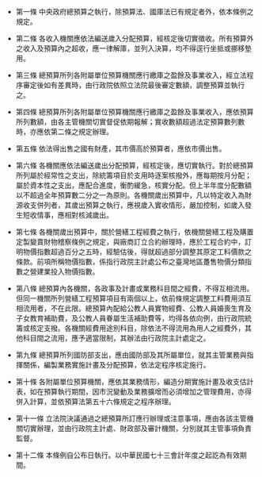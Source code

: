 * 第一條 中央政府總預算之執行，除預算法、國庫法已有規定者外，依本條例之規定。

* 第二條 各收入機關應依法編送歲入分配預算，經核定後切實徵收。所有預算外之收入及預算內之超收，應一律解庫，並列入決算，均不得逕行坐抵或挪移墊用。

* 第三條 總預算所列各附屬單位預算機關應行繳庫之盈餘及事業收入，經立法程序審定後如有差異時，由行政院依照立法院最後審定數額，調整預算並執行之。

* 第四條 總預算所列各附屬單位預算機關應行繳庫之盈餘及事業收入，應依預算所列數額，由各主管機關切實督促依期報解；實收數額超過法定預算數列數時，亦應依第二條之規定辦理。

* 第五條 依法得出售之國有財產，其市價高於預算者，應依市價出售。

* 第六條 各機關應依法編送歲出分配預算，經核定後，應切實執行。對於總預算所列屬於經常性之支出，除統籌項目於支用時逐案核撥外，應每期按月分配；屬於資本性之支出，應配合進度，衡酌緩急，核實分配。但上半年度分配數額以不超過全年預算數二分之一為原則。各機關歲出預算中，凡以特定收入為財源收支併列者，其歲出預算之執行，應視歲入實收情形，嚴加控制，如歲入發生短收情事，應相對核減歲出。

* 第七條 各機關歲出預算中，關於營繕工程經費之執行，依機關營繕工程及購置定製變賣財物稽察條例之規定，與廠商訂立合約辦理時，應於工程合約中，訂明物價指數超過百分之五時，經驗估後，得就超過部分調整其原定工料價款之條款。前項所稱物價指數，係指行政院主計處公布之臺灣地區躉售物價分類指數之營建業投入物價指數。

* 第八條 總預算內各機關，各政事及計畫或業務科目間之經費，不得互相流用。但同一機關所列營繕工程預算項目有兩個以上，依前條規定調整工料費用須互相流用者，不在此限。總預算內配給公教人員實物經費、公教人員婚喪生育及子女教育補助費，及公教人員眷屬生活補助費等，均得各依向例，由行政院統籌或核定支撥。各機關經費用途別科目，除依法不得流用為用人之經費外，其他科目間之流用，應予適當限制，其辦法由行政院主計處定之。

* 第九條 總預算所列國防部支出，應由國防部及其所屬單位，就其主管業務與指揮關係，編製業務實施計畫及分配預算，依法定程序核定施行。

* 第十條 各附屬單位預算機關，應依其業務情形，編造分期實施計畫及收支估計表，如在預算執行期間，因市況變動及業務擴增而必須增加之管理費用，亦得併入計算，並依預算法第五十六條規定之程序辦理。

* 第十一條 立法院決議通過之總預算所訂應行辦理或注意事項，應由各該主管機關切實辦理，並由行政院主計處、財政部及審計機關，分別就其主管事項負責監督。

* 第十二條 本條例自公布日執行。以中華民國七十三會計年度之起訖為有效期間。

